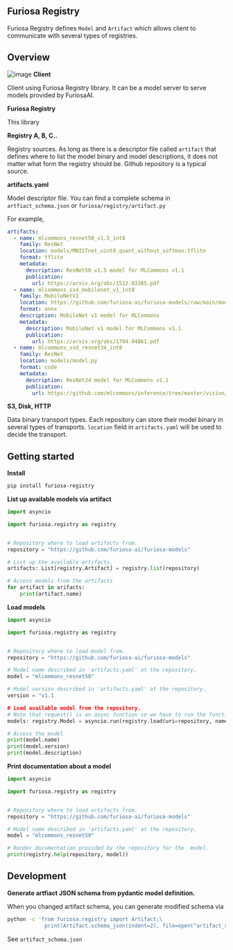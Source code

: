 Furiosa Registry
----------------

Furiosa Registry defines `Model` and `Artifact` which allows client to communicate with several types of registries.

## Overview

![image](https://user-images.githubusercontent.com/87121185/134446310-a7dbcf66-0e0b-4f1b-9255-0b2213476c34.png)
**Client**

Client using Furiosa Registry library. It can be a model server to serve models provided by FuriosaAI.

**Furiosa Registry**

This library

**Registry A, B, C..**

Registry sources. As long as there is a descriptor file called `artifact` that defines where to list the model binary and model descriptions, it does not matter what form the registry should be. Github repository is a typical source.

**artifacts.yaml**

Model descriptor file. You can find a complete schema in `artfiact_schema.json` or `furiosa/registry/artifact.py`

For example,

```yaml
artifacts:
  - name: mlcommons_resnet50_v1.5_int8
    family: ResNet
    location: models/MNISTnet_uint8_quant_without_softmax.tflite
    format: tflite
    metadata:
      description: ResNet50 v1.5 model for MLCommons v1.1
      publication:
        url: https://arxiv.org/abs/1512.03385.pdf
  - name: mlcommons_ssd_mobilenet_v1_int8
    family: MobileNetV1
    location: https://github.com/furiosa-ai/furiosa-models/raw/main/models/mlcommons/mlcommons_ssd_mobilenet_v1_int8.onnx
    format: onnx
    description: MobileNet v1 model for MLCommons
    metadata:
      description: MobileNet v1 model for MLCommons v1.1
      publication:
        url: https://arxiv.org/abs/1704.04861.pdf
  - name: mlcommons_ssd_resnet34_int8
    family: ResNet
    location: models/model.py
    format: code
    metadata:
      description: ResNet34 model for MLCommons v1.1
      publication:
        url: https://github.com/mlcommons/inference/tree/master/vision/classification_and_detection
```

**S3, Disk, HTTP**

Data binary transport types. Each repository can store their model binary in several types of transports. `location` field in `artifacts.yaml` will be used to decide the transport.


## Getting started

**Install**

```sh
pip install furiosa-registry
```

**List up available models via artifact**

```python
import asyncio

import furiosa.registry as registry


# Repository where to load artifacts from.
repository = "https://github.com/furiosa-ai/furiosa-models"

# List up the available artifacts.
artifacts: List[registry.Artifact] = registry.list(repository)

# Access models from the artifacts
for artifact in arifacts:
    print(artifact.name)
```

**Load models**

```python
import asyncio

import furiosa.registry as registry


# Repository where to load model from.
repository = "https://github.com/furiosa-ai/furiosa-models"

# Model name described in 'artifacts.yaml' at the repository.
model = "mlcommons_resnet50"

# Model version described in 'artifacts.yaml' at the repository.
version = "v1.1

# Load available model from the repository.
# Note that request() is an async function so we have to run the function in eventloop.
models: registry.Model = asyncio.run(registry.load(uri=repository, name=model, version=version))

# Access the model
print(model.name)
print(model.version)
print(model.description)
```

**Print documentation about a model**

```python
import asyncio

import furiosa.registry as registry


# Repository where to load artifacts from.
repository = "https://github.com/furiosa-ai/furiosa-models"

# Model name described in 'artifacts.yaml' at the repository.
model = "mlcommons_resnet50"

# Render documentation provided by the repository for the  model.
print(registry.help(repository, model))
```

## Development

**Generate artfiact JSON schema from pydantic model definition.**

When you changed artifact schema, you can generate modified schema via

```sh
python -c 'from furiosa.registry import Artifact;\
            print(Artifact.schema_json(indent=2), file=open("artifact_schema.json", "w"))'
```

See `artifact_schema.json`
